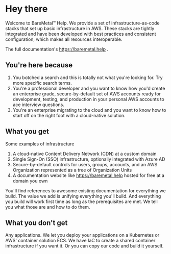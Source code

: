 # Hey there

Welcome to BareMetal™️ Help. We provide a set of infrastructure-as-code stacks that set up basic infrastructure in AWS. These stacks are tightly integrated and have been developed with best practices and consistent configuration, which makes all resources interoperable.

The full documentation's https://baremetal.help .

## You're here because

1. You botched a search and this is totally not what you're looking for. Try more specific search terms.
1. You're a professional developer and you want to know how you'd create an enterprise grade, secure-by-default set of AWS accounts ready for development, testing, and production in your personal AWS accounts to ace interview questions.
1. You're an enterprise migrating to the cloud and you want to know how to start off on the right foot with a cloud-native solution.

## What you get

Some examples of infrastructure

1. A cloud-native Content Delivery Network (CDN) at a custom domain
1. Single Sign-On (SSO) infrastructure, optionally integrated with Azure AD
1. Secure-by-default controls for users, groups, accounts, and an AWS Organization represented as a tree of Organization Units
1. A documentation website like https://baremetal.help hosted for free at a domain you own

You'll find references to awesome existing documentation for everything we build. The value we add is unifying everything you'll build. And everything you build will work first time as long as the prerequisites are met. We tell you what those are and how to do them.

## What you don't get

Any applications. We let you deploy your applications on a Kubernetes or AWS' container solution ECS. We have IaC to create a shared container infrastructure if you want it. Or you can copy our code and build it yourself.  

